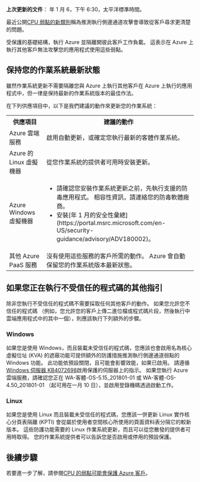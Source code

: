 
**上次更新的文件**： 年 1 月 6，下午 6:30，太平洋標準時間。

最近公開[CPU 弱點的新類別](https://portal.msrc.microsoft.com/en-US/security-guidance/advisory/ADV180002)稱為推測執行側邊通道攻擊會導致從客戶尋求更清楚的問題。  

受保護的基礎結構，執行 Azure 並隔離開彼此客戶工作負載。  這表示在 Azure 上執行其他客戶無法攻擊您的應用程式使用這些弱點。

## <a name="keeping-your-operating-systems-up-to-date"></a>保持您的作業系統最新狀態

雖然作業系統更新不需要隔離您與 Azure 上執行其他客戶在 Azure 上執行的應用程式中，但一律是保持最新的作業系統版本的最佳作法。 

在下列供應項目中，以下是我們建議的動作來更新您的作業系統： 

<table>
<tr>
<th>供應項目</th> <th>建議的動作 </th>
</tr>
<tr>
<td>Azure 雲端服務 </td>  <td>啟用自動更新，或確定您執行最新的客體作業系統。</td>
</tr>
<tr>
<td>Azure 的 Linux 虛擬機器</td> <td>從您作業系統的提供者可用時安裝更新。 </td>
</tr>
<tr>
<td>Azure Windows 虛擬機器 </td> <td><ul><li>請確認您安裝作業系統更新之前，先執行支援的防毒應用程式。 相容性資訊，請連絡您的防毒軟體廠商。 </li> <li> 安裝[年 1 月的安全性彙總](https://portal.msrc.microsoft.com/en-US/security-guidance/advisory/ADV180002)。 </li></ul></td>
</tr>
<tr>
<td>其他 Azure PaaS 服務</td> <td>沒有使用這些服務的客戶所需的動作。 Azure 會自動保留您的作業系統版本最新狀態。 </td>
</tr>
</table>

## <a name="additional-guidance-if-you-are-running-untrusted-code"></a>如果您正在執行不受信任的程式碼的其他指引 

除非您執行不受信任的程式碼不需要採取任何其他客戶的動作。 如果您允許您不信任的程式碼 （例如，您允許您的客戶上傳二進位檔或程式碼片段，然後執行中雲端應用程式中的其中一個），則應該執行下列額外的步驟。  


### <a name="windows"></a>Windows 
如果您是使用 Windows，而且裝載未受信任的程式碼，您應該也會啟用名為核心虛擬位址 (KVA) 的遮蔽功能可提供額外的防護措施推測執行側邊通道弱點的 Windows 功能。 此功能依預設關閉，且可能會影響效能，如果已啟用。 請遵循[Windows 伺服器 KB4072698](https://support.microsoft.com/help/4072698/windows-server-guidance-to-protect-against-the-speculative-execution)啟用保護的伺服器上的指示。 如果您執行 Azure 雲端服務，請確認您正在 WA-客體-OS-5.15_201801-01 或 WA-客體-OS-4.50_201801-01 （起可用在一月 10 日），並啟用登錄機碼透過啟動工作。


### <a name="linux"></a>Linux
如果您是使用 Linux 而且裝載未受信任的程式碼，您應該一併更新 Linux 實作核心分頁表隔離 (KPTI) 會從屬於使用者空間核心所使用的頁面資料表分隔它的較新版本。 這些防護功能需要的 Linux 作業系統更新，而且可以從您散發的提供者可用時取得。 您的作業系統提供者可以告訴您是否啟用或停用的預設保護。








## <a name="next-steps"></a>後續步驟

若要進一步了解，請參閱[CPU 的弱點可能會保護 Azure 客戶](https://azure.microsoft.com/blog/securing-azure-customers-from-cpu-vulnerability/)。